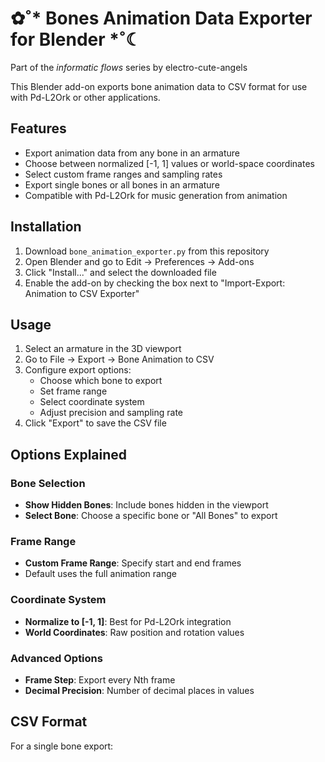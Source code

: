 # ✿˚* Bones Animation Data Exporter for Blender *˚☾

Part of the *informatic flows* series by electro-cute-angels

This Blender add-on exports bone animation data to CSV format for use with Pd-L2Ork or other applications.

## Features

- Export animation data from any bone in an armature
- Choose between normalized [-1, 1] values or world-space coordinates
- Select custom frame ranges and sampling rates
- Export single bones or all bones in an armature
- Compatible with Pd-L2Ork for music generation from animation

## Installation

1. Download `bone_animation_exporter.py` from this repository
2. Open Blender and go to Edit → Preferences → Add-ons
3. Click "Install..." and select the downloaded file
4. Enable the add-on by checking the box next to "Import-Export: Animation to CSV Exporter"

## Usage

1. Select an armature in the 3D viewport
2. Go to File → Export → Bone Animation to CSV
3. Configure export options:
   - Choose which bone to export
   - Set frame range
   - Select coordinate system
   - Adjust precision and sampling rate
4. Click "Export" to save the CSV file

## Options Explained

### Bone Selection
- **Show Hidden Bones**: Include bones hidden in the viewport
- **Select Bone**: Choose a specific bone or "All Bones" to export

### Frame Range
- **Custom Frame Range**: Specify start and end frames
- Default uses the full animation range

### Coordinate System
- **Normalize to [-1, 1]**: Best for Pd-L2Ork integration
- **World Coordinates**: Raw position and rotation values

### Advanced Options
- **Frame Step**: Export every Nth frame
- **Decimal Precision**: Number of decimal places in values

## CSV Format

For a single bone export:
